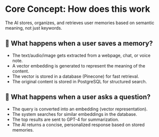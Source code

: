 
# **Core Concept: How does this work**
The AI stores, organizes, and retrieves user memories based on semantic meaning, not just keywords.

## 🔹 What happens when a user saves a memory?

- The text/audio/image gets extracted from a webpage, chat, or voice note.
- A vector embedding is generated to represent the meaning of the content.
- The vector is stored in a database (Pinecone) for fast retrieval.
- The original content is stored in PostgreSQL for structured search.
## 🔹 What happens when a user asks a question?
- The query is converted into an embedding (vector representation).
- The system searches for similar embeddings in the database.
- The top results are sent to GPT-4 for summarization.
- The AI returns a concise, personalized response based on stored memories.

